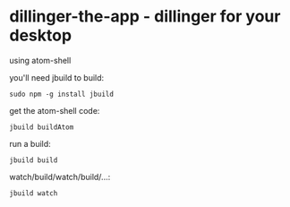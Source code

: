 dillinger-the-app - dillinger for your desktop
==============================================

using atom-shell

you'll need jbuild to build:

    sudo npm -g install jbuild

get the atom-shell code:

    jbuild buildAtom

run a build:

    jbuild build

watch/build/watch/build/...:

    jbuild watch
